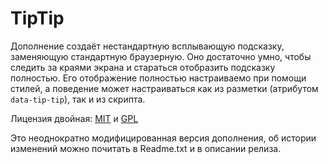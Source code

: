 # TipTip

Дополнение создаёт нестандартную всплывающую подсказку, заменяющую стандартную браузерную. Оно достаточно умно, чтобы следить за краями экрана и стараться отобразить подсказку полностью. Его отображение полностью настраиваемо при помощи стилей, а поведение может настраиваться как из разметки (атрибутом `data-tip-tip`), так и из скрипта.

Лицензия двойная: [MIT](http://www.opensource.org/licenses/mit-license.php) и [GPL](http://www.gnu.org/licenses/gpl.html)

Это неоднократно модифицированная версия дополнения, об истории изменений можно почитать в Readme.txt и в описании релиза.

